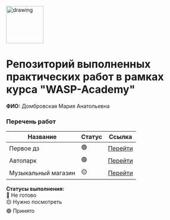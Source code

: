 <a href="https://wasp-academy.com"><img src="https://wasp-academy.com/Resources/wasp-logo.png" alt="drawing" width="100"/></a>

# Репозиторий выполненных практических работ в рамках курса "WASP-Academy"
**ФИО:** Домбровская Мария Анатольевна
 
### Перечень работ

Название          | Статус | Ссылка
------------------|--------|--------
Первое дз         | 🟢    | <a href="https://github.com/dobro0121/Wasp/tree/main/Первое%20ДЗ">Перейти</a>
Автопарк          | 🟢   | <a href="https://github.com/dobro0121/Wasp/tree/main/Автопарк">Перейти</a>
Музыкальный магазин         | 🟡    | <a href="https://github.com/dobro0121/Wasp/tree/main/Музык.%20магаз">Перейти</a>


**Статусы выполнения:** <br>
🔴 Не готово <br>
🟡 Нужно посмотреть <br>
🟢 Принято <br>
